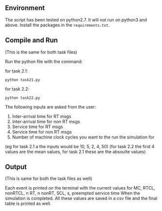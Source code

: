 ## Environment
The script has been tested on python2.7. It will not run on python3 and above.
Install the packages in the `requirements.txt`.

## Compile and Run

(This is the same for both task files)

Run the python file with the command: 

for task 2.1:

```
python task21.py
```

for task 2.2:

```
python task22.py
```

The following inputs are asked from the user:
1. Inter-arrival time for RT msgs
2. Inter-arrival time for non RT msgs
3. Service time for RT msgs
4. Service time for non RT msgs
5. Number of machine clock cycles you want to the run the simulation for

(eg for task 2.1 a the inputs would be 10, 5, 2, 4, 50)
(for task 2.2 the first 4 values are the mean values, for task 2.1 these are the absoulte values)


## Output

(This is same for both the task files as well)

Each event is printed on the terminal with the current values for MC, RTCL, nonRTCL, n RT, n nonRT, SCL, s, preempted service time
When the simulation is completed. All these values are saved in a csv file and the final table is printed as well.
